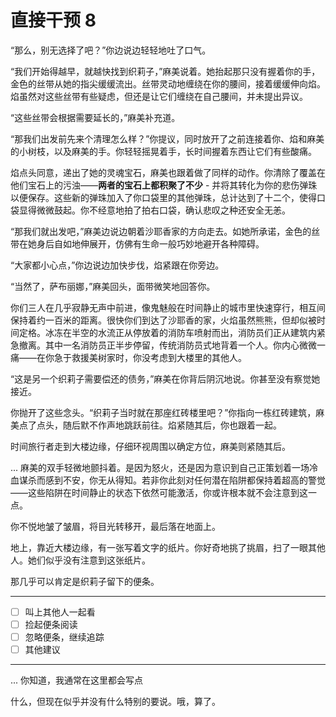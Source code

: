 # 直接干预 8

“那么，别无选择了吧？”你边说边轻轻地吐了口气。

“我们开始得越早，就越快找到织莉子，”麻美说着。她抬起那只没有握着你的手，金色的丝带从她的指尖缓缓流出。丝带灵动地缠绕在你的腰间，接着缓缓伸向焰。焰虽然对这些丝带有些疑虑，但还是让它们缠绕在自己腰间，并未提出异议。

“这些丝带会根据需要延长的，”麻美补充道。

“那我们出发前先来个清理怎么样？”你提议，同时放开了之前连接着你、焰和麻美的小树枝，以及麻美的手。你轻轻摇晃着手，长时间握着东西让它们有些酸痛。

焰点头同意，递出了她的灵魂宝石，麻美也跟着做了同样的动作。你清除了覆盖在他们宝石上的污浊——**两者的宝石上都积聚了不少** - 并将其转化为你的悲伤弹珠以便保存。这些新的弹珠加入了你口袋里的其他弹珠，总计达到了十二个，使得口袋显得微微鼓起。你不经意地拍了拍右口袋，确认悲叹之种还安全无恙。

“那我们就出发吧，”麻美边说边朝着沙耶香家的方向走去。如她所承诺，金色的丝带在她身后自如地伸展开，仿佛有生命一般巧妙地避开各种障碍。

“大家都小心点，”你边说边加快步伐，焰紧跟在你旁边。

“当然了，萨布丽娜，”麻美回头，面带微笑地回答你。

你们三人在几乎寂静无声中前进，像鬼魅般在时间静止的城市里快速穿行，相互间保持着约一百米的距离。很快你们到达了沙耶香的家，火焰虽然熊熊，但却似被时间定格。冰冻在半空的水流正从停放着的消防车喷射而出，消防员们正从建筑内紧急撤离。其中一名消防员正半步停留，传统消防员式地背着一个人。你内心微微一痛——在你急于救援美树家时，你没考虑到大楼里的其他人。

“这是另一个织莉子需要偿还的债务，”麻美在你背后阴沉地说。你甚至没有察觉她接近。

你抛开了这些念头。“织莉子当时就在那座红砖楼里吧？”你指向一栋红砖建筑，麻美点了点头，随后默不作声地跳跃前往。焰紧随其后，你也跟着一起。

时间旅行者走到大楼边缘，仔细环视周围以确定方位，麻美则紧随其后。

... 麻美的双手轻微地颤抖着。是因为怒火，还是因为意识到自己正策划着一场冷血谋杀而感到不安，你无从得知。若非你此刻对任何潜在陷阱都保持着超高的警觉——这些陷阱在时间静止的状态下依然可能激活，你或许根本就不会注意到这一点。

你不悦地皱了皱眉，将目光转移开，最后落在地面上。

地上，靠近大楼边缘，有一张写着文字的纸片。你好奇地挑了挑眉，扫了一眼其他人。她们似乎没有注意到这张纸片。

那几乎可以肯定是织莉子留下的便条。

---

- [ ] 叫上其他人一起看
- [ ] 捡起便条阅读
- [ ] 忽略便条，继续追踪
- [ ] 其他建议

---

... 你知道，我通常在这里都会写点

什么，但现在似乎并没有什么特别的要说。哦，算了。
